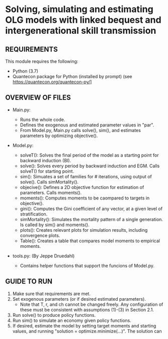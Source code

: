# Solving, simulating and estimating OLG models with linked bequest and intergenerational skill transmission   


REQUIREMENTS
-----------------
This module requires the following:
 * Python (3.7)
 * Quantecon package for Python (installed by prompt) (see https://quantecon.org/quantecon-py/]

OVERVIEW OF FILES
-----------------
 * Main.py:
	* Runs the whole code.
	* Defines the exogenous and estimated parameter values in "par".
	* From Model.py, Main.py calls solve(), sim(), and estimates parameters by optimizing objective().
 
 * Model.py:
	* solveT():       Solves the final period of the model as a starting point for backward induction (BI).
	* solve():        Solves every period by backward induction and EGM. Calls solveT() for starting point.
	* sim():          Simuates a set of families for # iterations, using output of solve(). Calls simMortality().
	* objecive():     Defines a 2D objective function for estimation of parameters. Calls moments().
	* moments():      Computes moments to be caompared to targets in objective().
	* gini():         Computes the Gini coefficient of any vector, at a given level of stratification.
	* simMortality(): Simulates the mortality pattern of a single generation. Is called by sim() and moments().
	* plots():	  Creates relevant plots for simulation results, including convergence plots.
	* Table():	  Creates a table that compares model moments to empirical moments.

 * tools.py: (By Jeppe Druedahl)
	* Contains helper functions that support the funcions of Model.py.

GUIDE TO RUN
-----------------
1. Make sure that requirements are met.
2. Set exogenous parameters (or if desired estimated parameters).
	* Note that T, r, and ch cannot be changed freely. Any configuration of these must be consistent with assumptions (1)-(3) in Section 2.1. 
3. Run solve() to produce policy functions.
4. Run sim() to simulate an economy given policy functions.
5. If desired, estimate the model by setting target moments and starting values, and running "solution = optimize.minimize(...)". The solution can


